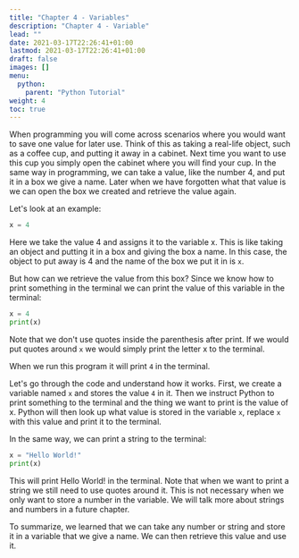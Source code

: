 ```yaml
---
title: "Chapter 4 - Variables"
description: "Chapter 4 - Variable"
lead: ""
date: 2021-03-17T22:26:41+01:00
lastmod: 2021-03-17T22:26:41+01:00
draft: false
images: []
menu: 
  python:
    parent: "Python Tutorial"
weight: 4
toc: true
---
```


When programming you will come across scenarios where you would want to save one value for later use. Think of this as taking a real-life object, such as a coffee cup, and putting it away in a cabinet. Next time you want to use this cup you simply open the cabinet where you will find your cup. In the same way in programming, we can take a value, like the number 4, and put it in a box we give a name. Later when we have forgotten what that value is we can open the box we created and retrieve the value again.

Let's look at an example:
```py
x = 4
```
Here we take the value 4 and assigns it to the variable x. This is like taking an object and putting it in a box and giving the box a name. In this case, the object to put away is 4 and the name of the box we put it in is `x`. 

But how can we retrieve the value from this box? Since we know how to print something in the terminal we can print the value of this variable in the terminal:
```py
x = 4
print(x)
```

Note that we don't use quotes inside the parenthesis after print. If we would put quotes around `x` we would simply print the letter x to the terminal.

When we run this program it will print `4` in the terminal.

Let's go through the code and understand how it works. First, we create a variable named `x` and stores the value `4` in it. Then we instruct Python to print something to the terminal and the thing we want to print is the value of x. Python will then look up what value is stored in the variable `x`, replace `x` with this value and print it to the terminal. 

In the same way, we can print a string to the terminal:

```py
x = "Hello World!"
print(x)
```

This will print Hello World! in the terminal. Note that when we want to print a string we still need to use quotes around it. This is not necessary when we only want to store a number in the variable. We will talk more about strings and numbers in a future chapter. 

To summarize, we learned that we can take any number or string and store it in a variable that we give a name. We can then retrieve this value and use it. 
